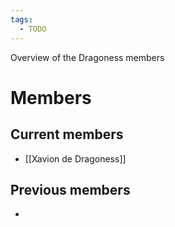 ```yaml
---
tags:
  - TODO
---
```

Overview of the Dragoness members
# Members
## Current members
- [[Xavion de Dragoness]]
## Previous members
- 